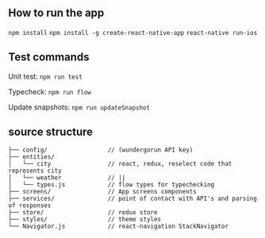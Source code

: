 How to run the app
-------------------

`npm install`
`npm install -g create-react-native-app`
`react-native run-ios`

Test commands
-------------------

Unit test:
`npm run test`

Typecheck:
`npm run flow`

Update snapshots:
`npm run updateSnapshot`

source structure
--------------
```
├── config/                 // (wundergorun API key)
├── entities/
│   └── city                // react, redux, reselect code that represents city
│   └── weather             // ||
│   └── types.js            // flow types for typechecking
├── screens/                // App screens components
├── services/               // point of contact with API's and parsing of responses
├── store/                  // redux store
├── styles/                 // theme styles
└── Navigator.js            // react-navigation StackNavigator
```
